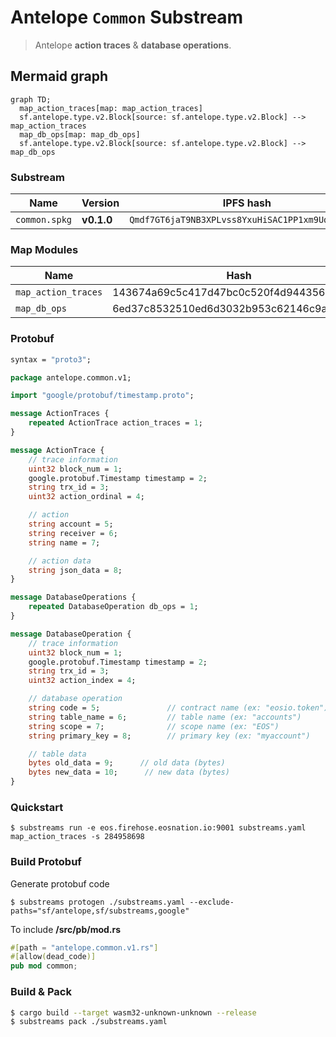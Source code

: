 # Antelope `Common` Substream

> Antelope **action traces** & **database operations**.

## Mermaid graph

```mermaid
graph TD;
  map_action_traces[map: map_action_traces]
  sf.antelope.type.v2.Block[source: sf.antelope.type.v2.Block] --> map_action_traces
  map_db_ops[map: map_db_ops]
  sf.antelope.type.v2.Block[source: sf.antelope.type.v2.Block] --> map_db_ops
```

### Substream

| Name                | Version     | IPFS hash |
|---------------------|-------------|-----------|
| `common.spkg`       | **v0.1.0**  | `Qmdf7GT6jaT9NB3XPLvss8YxuHiSAC1PP1xm9UqLbuouYT`

### Map Modules

| Name                  | Hash
|-----------------------|--------------|
| `map_action_traces`   | 143674a69c5c417d47bc0c520f4d94435695b577
| `map_db_ops`          | 6ed37c8532510ed6d3032b953c62146c9a7b1483

### Protobuf

```proto
syntax = "proto3";

package antelope.common.v1;

import "google/protobuf/timestamp.proto";

message ActionTraces {
    repeated ActionTrace action_traces = 1;
}

message ActionTrace {
    // trace information
    uint32 block_num = 1;
    google.protobuf.Timestamp timestamp = 2;
    string trx_id = 3;
    uint32 action_ordinal = 4;

    // action
    string account = 5;
    string receiver = 6;
    string name = 7;

    // action data
    string json_data = 8;
}

message DatabaseOperations {
    repeated DatabaseOperation db_ops = 1;
}

message DatabaseOperation {
    // trace information
    uint32 block_num = 1;
    google.protobuf.Timestamp timestamp = 2;
    string trx_id = 3;
    uint32 action_index = 4;

    // database operation
    string code = 5;               // contract name (ex: "eosio.token")
    string table_name = 6;         // table name (ex: "accounts")
    string scope = 7;              // scope name (ex: "EOS")
    string primary_key = 8;        // primary key (ex: "myaccount")

    // table data
    bytes old_data = 9;      // old data (bytes)
    bytes new_data = 10;      // new data (bytes)
}
```

### Quickstart

```
$ substreams run -e eos.firehose.eosnation.io:9001 substreams.yaml map_action_traces -s 284958698
```

### Build Protobuf

Generate protobuf code

```
$ substreams protogen ./substreams.yaml --exclude-paths="sf/antelope,sf/substreams,google"
```

To include **/src/pb/mod.rs**

```rs
#[path = "antelope.common.v1.rs"]
#[allow(dead_code)]
pub mod common;
```

### Build & Pack

```bash
$ cargo build --target wasm32-unknown-unknown --release
$ substreams pack ./substreams.yaml
```
